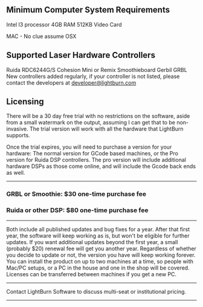 ## Minimum Computer System Requirements

Intel I3 processor
4GB RAM
512KB Video Card

MAC - No clue assume OSX

## Supported Laser Hardware Controllers

Ruida RDC6244G/S
Cohesion Mini or Remix
Smoothieboard
Gerbil
GRBL
New controllers added regularly, if your controller is not listed, please
contact the developers at developer@lightburn.com


## Licensing
There will be a 30 day free trial with no restrictions on the software,
aside from a small watermark on the output, assuming I can get that
to be non- invasive. The trial version will work with all the hardware
that LightBurn supports.

Once the trial expires, you will need to purchase a version for your hardware: The normal version for GCode based machines, or the Pro version for Ruida DSP controllers. The pro version will include additional hardware DSPs as those come online, and will include the Gcode back ends as well. 
		
-----------------------------------------------------------

### GRBL or Smoothie: $30 one-time purchase fee
### Ruida or other DSP: $80 one-time purchase fee

-----------------------------------------------------------

Both include all published updates and bug fixes for a year. After that first
year, the software will keep working as is, but won't be eligible for further
updates. If you want additional updates beyond the first year, a small
(probably $20) renewal fee will get you another year.
Regardless of whether you decide to update or not, the version you have
will keep working forever.
You can install the product on up to two machines at a time, so people with
Mac/PC setups, or a PC in the house and one in the shop will
be covered. Licenses can be transferred between machines if you get a new
PC.

--------------------------------------------------------------------------

Contact LightBurn Software to discuss multi-seat or institutional pricing.

----------------------------------------------------------------------------
